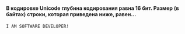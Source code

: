 #### __В кодировке Unicode глубина кодирования равна 16 бит. Размер (в байтах) строки, которая приведена ниже, равен…__

`I AM SOFTWARE DEVELOPER!`